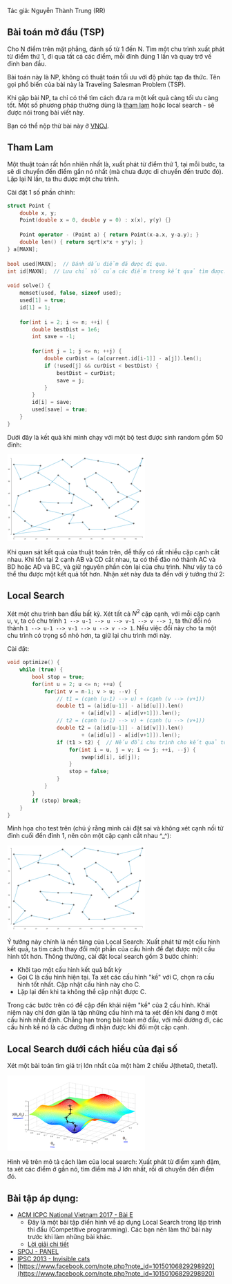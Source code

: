 
Tác giả: Nguyễn Thành Trung (RR)



## Bài toán mở đầu (TSP)

Cho N điểm trên mặt phẳng, đánh số từ 1 đến N. Tìm một chu trình xuất phát từ điểm thứ 1, đi qua tất cả các điểm, mỗi đỉnh đúng 1 lần và quay trở về đỉnh ban đầu.

Bài toán này là NP, không có thuật toán tối ưu với độ phức tạp đa thức. Tên gọi phổ biến của bài này là Traveling Salesman Problem (TSP).

Khi gặp bài NP, ta chỉ có thể tìm cách đưa ra một kết quả càng tối ưu càng tốt. Một số phương pháp thường dùng là [tham lam](translate/topcoder/Greedy-is-Good) hoặc local search - sẽ được nói trong bài viết này.

Bạn có thể nộp thử bài này ở [VNOJ](https://oj.vnoi.info/problem/torch/).

## Tham Lam

Một thuật toán rất hồn nhiên nhất là, xuất phát từ điểm thứ 1, tại mỗi bước, ta sẽ di chuyển đến điểm gần nó nhất (mà chưa được di chuyển đến trước đó). Lặp lại N lần, ta thu được một chu trình.

Cài đặt 1 số phần chính:

```cpp
struct Point {
    double x, y;
    Point(double x = 0, double y = 0) : x(x), y(y) {}

    Point operator - (Point a) { return Point(x-a.x, y-a.y); }
    double len() { return sqrt(x*x + y*y); }
} a[MAXN];

bool used[MAXN];  // Đánh dấu điểm đã được đi qua.
int id[MAXN];  // Lưu chỉ số của các điểm trong kết quả tìm được.

void solve() {
    memset(used, false, sizeof used);
    used[1] = true;
    id[1] = 1;

    for(int i = 2; i <= n; ++i) {
        double bestDist = 1e6;
        int save = -1;

        for(int j = 1; j <= n; ++j) {
            double curDist = (a[current.id[i-1]] - a[j]).len();
            if (!used[j] && curDist < bestDist) {
                bestDist = curDist;
                save = j;
            }
        }
        id[i] = save;
        used[save] = true;
    }
}

```

Dưới đây là kết quả khi mình chạy với một bộ test được sinh random gồm 50 đỉnh:

![/uploads/local_search_greedy.png](/uploads/local_search_greedy.png)

Khi quan sát kết quả của thuật toán trên, dễ thấy có rất nhiều cặp cạnh cắt nhau. Khi tồn tại 2 cạnh AB và CD cắt nhau, ta có thể đảo nó thành AC và BD hoặc AD và BC, và giữ nguyên phần còn lại của chu trình. Như vậy ta có thể thu được một kết quả tốt hơn. Nhận xét này đưa ta đến với ý tưởng thứ 2:

## Local Search

Xét một chu trình ban đầu bất kỳ. Xét tất cả $N^2$ cặp cạnh, với mỗi cặp cạnh u, v, ta có chu trình `1 --> u-1 --> u --> v-1 --> v --> 1`, ta thử đổi nó thành `1 --> u-1 --> v-1 --> u --> v --> 1`. Nếu việc đổi này cho ta một chu trình có trọng số nhỏ hơn, ta giữ lại chu trình mới này.

Cài đặt:

```cpp
void optimize() {
    while (true) {
        bool stop = true;
        for(int u = 2; u <= n; ++u) {
            for(int v = n-1; v > u; --v) {
                // t1 = (cạnh (u-1) --> u) + (cạnh (v --> (v+1))
                double t1 = (a[id[u-1]] - a[id[u]]).len()
                        + (a[id[v]] - a[id[v+1]]).len();
                // t2 = (cạnh (u-1) --> v) + (cạnh (u --> (v+1))
                double t2 = (a[id[u-1]] - a[id[v]]).len()
                        + (a[id[u]] - a[id[v+1]]).len();
                if (t1 > t2) {  // Nếu đổi chu trình cho kết quả tốt hơn
                    for(int i = u, j = v; i <= j; ++i, --j) {
                        swap(id[i], id[j]);
                    }
                    stop = false;
                }
            }
        }
        if (stop) break;
    }
}
```

Minh họa cho test trên (chú ý rằng mình cài đặt sai và không xét cạnh nối từ đỉnh cuối đến đỉnh 1, nên còn một cặp cạnh cắt nhau ^_^):

![/uploads/local_search_reverse.png](/uploads/local_search_reverse.png)

Ý tưởng này chính là nền tảng của Local Search: Xuất phát từ một cấu hình kết quả, ta tìm cách thay đổi một phần của cấu hình để đạt được một cấu hình tốt hơn. Thông thường, cài đặt local search gồm 3 bước chính:

- Khởi tạo một cấu hình kết quả bất kỳ
- Gọi C là cấu hình hiện tại. Ta xét các cấu hình "kề" với C, chọn ra cấu hình tốt nhất. Cập nhật cấu hình này cho C.
- Lặp lại đến khi ta không thể cập nhật được C.

Trong các bước trên có đề cập đến khái niệm "kề" của 2 cấu hình. Khái niệm này chỉ đơn giản là tập những cấu hình mà ta xét đến khi đang ở một cấu hình nhất định. Chẳng hạn trong bài toán mở đầu, với mỗi đường đi, các cấu hình kề nó là các đường đi nhận được khi đổi một cặp cạnh.

## Local Search dưới cách hiểu của đại số

Xét một bài toán tìm giá trị lớn nhất của một hàm 2 chiều J(theta0, theta1).

![/uploads/local_search_2d_func.png](/uploads/local_search_2d_func.png)

Hình vẽ trên mô tả cách làm của local search: Xuất phát từ điểm xanh đậm, ta xét các điểm ở gần nó, tìm điểm mà J lớn nhất, rồi di chuyển đến điểm đó.

## Bài tập áp dụng:

- [ACM ICPC National Vietnam 2017 - Bài E](https://open.kattis.com/contests/vietnam-national17-open/problems/europeantrip)
    - Đây là một bài tập điển hình về áp dụng Local Search trong lập trình thi đấu (Competitive programming). Các bạn nên làm thử bài này trước khi làm những bài khác.
    - [Lời giải chi tiết](https://docs.google.com/document/d/1cDQEaf_YabpefiG7PiQZErHbr7AJIFjt7IIiDv9n4N4/edit)
- [SPOJ - PANEL](http://www.spoj.com/problems/PANEL/)
- [IPSC 2013 - Invisible cats](http://ipsc.ksp.sk/2013/real/problems/i.html)
- [https://www.facebook.com/note.php?note_id=10150106829298920](https://www.facebook.com/note.php?note_id=10150106829298920)